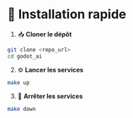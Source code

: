 # 🚀 Installation rapide

1. 📥 **Cloner le dépôt**
```bash
git clone <repo_url>
cd godot_ai
```

2. ⚙️ **Lancer les services**
```bash
make up
```

3. 🛑 **Arrêter les services**
```bash
make down
```
